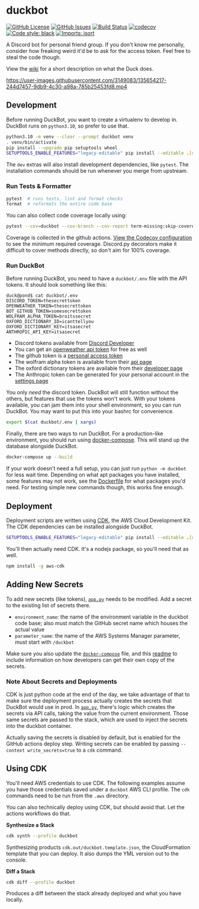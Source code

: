 # duckbot

[![GitHub License](https://img.shields.io/github/license/duck-dynasty/duckbot)](https://github.com/duck-dynasty/duckbot/blob/main/LICENSE)
[![GitHub Issues](https://img.shields.io/github/issues/duck-dynasty/duckbot)](https://github.com/duck-dynasty/duckbot/issues)
[![Build Status](https://img.shields.io/github/actions/workflow/status/duck-dynasty/duckbot/python-package.yml?branch=main)](https://github.com/duck-dynasty/duckbot/actions/workflows/python-package.yml)
[![codecov](https://codecov.io/gh/duck-dynasty/duckbot/branch/main/graph/badge.svg?token=FX4DT5MWBW)](https://codecov.io/gh/duck-dynasty/duckbot)
[![Code style: black](https://img.shields.io/badge/code%20style-black-000000.svg)](https://github.com/psf/black)
[![Imports: isort](https://img.shields.io/badge/%20imports-isort-%231674b1?style=flat&labelColor=ef8336)](https://pycqa.github.io/isort/)

A Discord bot for personal friend group. If you don't know me personally, consider how freaking weird it'd be to ask for the access token. Feel free to steal the code though.

View the [wiki](https://github.com/duck-dynasty/duckbot/wiki) for a short description on what the Duck does.

https://user-images.githubusercontent.com/3149083/135654217-244d7457-9db9-4c30-a98a-785b25453fd8.mp4

## Development

Before running DuckBot, you want to create a virtualenv to develop in. DuckBot runs on `python3.10`, so prefer to use that.




```sh
python3.10 -m venv --clear --prompt duckbot venv
. venv/bin/activate
pip install --upgrade pip setuptools wheel
SETUPTOOLS_ENABLE_FEATURES="legacy-editable" pip install --editable .[dev]
```

The `dev` extras will also install development dependencies, like `pytest`. The installation commands should be run whenever you merge from upstream.

### Run Tests & Formatter

```sh
pytest  # runs tests, lint and format checks
format  # reformats the entire code base
```

You can also collect code coverage locally using:

```sh
pytest --cov=duckbot --cov-branch --cov-report term-missing:skip-covered
```

Coverage is collected in the github actions. [View the Codecov configuration](.github/.codecov.yml) to see the minimum required coverage. Discord.py decorators make it difficult to cover methods directly, so don't aim for 100% coverage.

### Run DuckBot

Before running DuckBot, you need to have a `duckbot/.env` file with the API tokens. It should look something like this:

```
duck@pond$ cat duckbot/.env
DISCORD_TOKEN=thesecrettoken
OPENWEATHER_TOKEN=thesecrettoken
BOT_GITHUB_TOKEN=somesecrettoken
WOLFRAM_ALPHA_TOKEN=broitssecret
OXFORD_DICTIONARY_ID=icanttellyou
OXFORD_DICTIONARY_KEY=itsasecret
ANTHROPIC_API_KEY=itsasecret
```

- Discord tokens available from [Discord Developer](https://discord.com/developers/applications)
- You can get an [openweather api token](https://openweathermap.org/api) for free as well
- The github token is a [personal access token](https://docs.github.com/en/authentication/keeping-your-account-and-data-secure/creating-a-personal-access-token)
- The wolfram alpha token is available from their [api page](https://products.wolframalpha.com/api/)
- The oxford dictionary tokens are available from their [developer page](https://developer.oxforddictionaries.com/)
- The Anthropic token can be generated for your personal account in the [settings page](https://console.anthropic.com/settings/keys)

You only _need_ the discord token. DuckBot will still function without the others, but features that use the tokens won't work. With your tokens available, you can jam them into your shell environment, so you can run DuckBot. You may want to put this into your bashrc for convenience.

```sh
export $(cat duckbot/.env | xargs)
```

Finally, there are two ways to run DuckBot. For a production-like environment, you should run using [docker-compose](https://docs.docker.com/compose/). This will stand up the database alongside DuckBot.

```sh
docker-compose up --build
```

If your work doesn't need a full setup, you can just run `python -m duckbot` for less wait time. Depending on what apt packages you have installed, some features may not work, see the [Dockerfile](Dockerfile) for what packages you'd need. For testing simple new commands though, this works fine enough.

## Deployment

Deployment scripts are written using [CDK](https://docs.aws.amazon.com/cdk/latest/guide/home.html), the AWS Cloud Development Kit. The CDK dependencies can be installed alongside DuckBot.

```sh
SETUPTOOLS_ENABLE_FEATURES="legacy-editable" pip install --editable .[dev,cdk]  # run from repository root
```

You'll then actually need CDK. It's a nodejs package, so you'll need that as well.

```sh
npm install -g aws-cdk
```

## Adding New Secrets

To add new secrets (like tokens), [`app.py`](.aws/app.py) needs to be modified. Add a secret to the existing list of secrets there.

- `environment_name`: the name of the environment variable in the duckbot code base; also must match the GitHub secret name which houses the actual value
- `parameter_name`: the name of the AWS Systems Manager parameter, must start with `/duckbot`

Make sure you also update the [`docker-compose`](docker-compose.yml) file, and this [readme](#run-duckbot) to include information on how developers can get their own copy of the secrets.

### Note About Secrets and Deployments

CDK is just python code at the end of the day, we take advantage of that to make sure the deployment process actually creates the secrets that DuckBot would use in prod.
In  [`app.py`](.aws/app.py), there's logic which creates the secrets via API calls, taking the value from the current environment. Those same secrets are passed to the stack, which are used to inject the secrets into the duckbot container.

Actually saving the secrets is disabled by default, but is enabled for the GitHub actions deploy step. Writing secrets can be enabled by passing `--context write_secrets=true` to a `cdk` command.

## Using CDK

You'll need AWS credentials to use CDK. The following examples assume you have those credentials saved under a `duckbot` AWS CLI profile. The `cdk` commands need to be run from the `.aws` directory.

You can also technically deploy using CDK, but should avoid that. Let the actions workflows do that.

**Synthesize a Stack**

```sh
cdk synth --profile duckbot
```

Synthesizing products `cdk.out/duckbot.template.json`, the CloudFormation template that you can deploy. It also dumps the YML version out to the console.

**Diff a Stack**

```sh
cdk diff --profile duckbot
```

Produces a diff between the stack already deployed and what you have locally.

